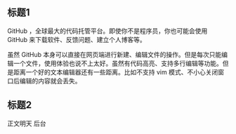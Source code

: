 ## 标题1
  GitHub ，全球最大的代码托管平台。即使你不是程序员，你也可能会使用 GitHub 来下载软件、反馈问题、建立个人博客等。

  虽然 GitHub 本身可以直接在网页端进行新建、编辑文件的操作。但是每次只能编辑一个文件，使用体验也说不上太好。虽然有代码高亮、支持多行编辑等功能。但是距离一个好的文本编辑器还有一些距离。比如不支持 vim 模式、不小心关闭窗口后编辑的内容就会丢失。
## 标题2
正文明天 后台
